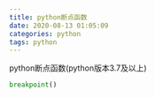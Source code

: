 ```yaml
---
title: python断点函数
date: 2020-08-13 01:05:09
categories: python
tags: python
---
```

python断点函数(python版本3.7及以上)
```python
breakpoint()
```